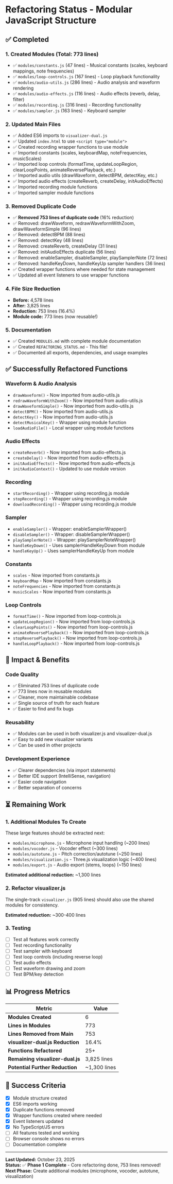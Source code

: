 # Refactoring Status - Modular JavaScript Structure

## ✅ Completed

### 1. Created Modules (Total: 773 lines)
- ✅ `modules/constants.js` (47 lines) - Musical constants (scales, keyboard mappings, note frequencies)
- ✅ `modules/loop-controls.js` (167 lines) - Loop playback functionality
- ✅ `modules/audio-utils.js` (286 lines) - Audio analysis and waveform rendering
- ✅ `modules/audio-effects.js` (116 lines) - Audio effects (reverb, delay, filter)
- ✅ `modules/recording.js` (316 lines) - Recording functionality
- ✅ `modules/sampler.js` (163 lines) - Keyboard sampler

### 2. Updated Main Files
- ✅ Added ES6 imports to `visualizer-dual.js`
- ✅ Updated `index.html` to use `<script type="module">`
- ✅ Created recording wrapper functions to use module
- ✅ Imported constants (scales, keyboardMap, noteFrequencies, musicScales)
- ✅ Imported loop controls (formatTime, updateLoopRegion, clearLoopPoints, animateReversePlayback, etc.)
- ✅ Imported audio utils (drawWaveform, detectBPM, detectKey, etc.)
- ✅ Imported audio effects (createReverb, createDelay, initAudioEffects)
- ✅ Imported recording module functions
- ✅ Imported sampler module functions

### 3. Removed Duplicate Code
- ✅ **Removed 753 lines of duplicate code** (16% reduction)
- ✅ Removed: drawWaveform, redrawWaveformWithZoom, drawWaveformSimple (96 lines)
- ✅ Removed: detectBPM (88 lines)
- ✅ Removed: detectKey (48 lines)
- ✅ Removed: createReverb, createDelay (31 lines)
- ✅ Removed: initAudioEffects duplicate (56 lines)
- ✅ Removed: enableSampler, disableSampler, playSamplerNote (72 lines)
- ✅ Removed: handleKeyDown, handleKeyUp sampler handlers (36 lines)
- ✅ Created wrapper functions where needed for state management
- ✅ Updated all event listeners to use wrapper functions

### 4. File Size Reduction
- **Before:** 4,578 lines
- **After:** 3,825 lines  
- **Reduction:** 753 lines (16.4%)
- **Module code:** 773 lines (now reusable!)

### 5. Documentation
- ✅ Created `MODULES.md` with complete module documentation
- ✅ Created `REFACTORING_STATUS.md` - This file!
- ✅ Documented all exports, dependencies, and usage examples

## ✅ Successfully Refactored Functions

### Waveform & Audio Analysis
- `drawWaveform()` - Now imported from audio-utils.js
- `redrawWaveformWithZoom()` - Now imported from audio-utils.js
- `drawWaveformSimple()` - Now imported from audio-utils.js
- `detectBPM()` - Now imported from audio-utils.js
- `detectKey()` - Now imported from audio-utils.js
- `detectMusicalKey()` - Wrapper using module function
- `loadAudioFile()` - Local wrapper using module functions

### Audio Effects
- `createReverb()` - Now imported from audio-effects.js
- `createDelay()` - Now imported from audio-effects.js
- `initAudioEffects()` - Now imported from audio-effects.js
- `initAudioContext()` - Updated to use module version

### Recording
- `startRecording()` - Wrapper using recording.js module
- `stopRecording()` - Wrapper using recording.js module
- `downloadRecording()` - Wrapper using recording.js module

### Sampler
- `enableSampler()` - Wrapper: enableSamplerWrapper()
- `disableSampler()` - Wrapper: disableSamplerWrapper()
- `playSamplerNote()` - Wrapper: playSamplerNoteWrapper()
- `handleKeyDown()` - Uses samplerHandleKeyDown from module
- `handleKeyUp()` - Uses samplerHandleKeyUp from module

### Constants
- `scales` - Now imported from constants.js
- `keyboardMap` - Now imported from constants.js
- `noteFrequencies` - Now imported from constants.js
- `musicScales` - Now imported from constants.js

### Loop Controls
- `formatTime()` - Now imported from loop-controls.js
- `updateLoopRegion()` - Now imported from loop-controls.js
- `clearLoopPoints()` - Now imported from loop-controls.js
- `animateReversePlayback()` - Now imported from loop-controls.js
- `stopReversePlayback()` - Now imported from loop-controls.js
- `handleLoopPlayback()` - Now imported from loop-controls.js

## 🎯 Impact & Benefits

### Code Quality
- ✅ Eliminated 753 lines of duplicate code
- ✅ 773 lines now in reusable modules
- ✅ Cleaner, more maintainable codebase
- ✅ Single source of truth for each feature
- ✅ Easier to find and fix bugs

### Reusability
- ✅ Modules can be used in both visualizer.js and visualizer-dual.js
- ✅ Easy to add new visualizer variants
- ✅ Can be used in other projects

### Development Experience
- ✅ Clearer dependencies (via import statements)
- ✅ Better IDE support (IntelliSense, navigation)
- ✅ Easier code navigation
- ✅ Better separation of concerns

## ⏳ Remaining Work

### 1. Additional Modules To Create
These large features should be extracted next:
- `modules/microphone.js` - Microphone input handling (~200 lines)
- `modules/vocoder.js` - Vocoder effect (~300 lines)
- `modules/autotune.js` - Pitch correction/autotune (~250 lines)
- `modules/visualization.js` - Three.js visualization logic (~400 lines)
- `modules/export.js` - Audio export (stems, loops) (~150 lines)

**Estimated additional reduction:** ~1,300 lines

### 2. Refactor visualizer.js
The single-track `visualizer.js` (905 lines) should also use the shared modules for consistency.

**Estimated reduction:** ~300-400 lines

### 3. Testing
- [ ] Test all features work correctly
- [ ] Test recording functionality
- [ ] Test sampler with keyboard
- [ ] Test loop controls (including reverse loop)
- [ ] Test audio effects
- [ ] Test waveform drawing and zoom
- [ ] Test BPM/key detection

## 📊 Progress Metrics

| Metric | Value |
|--------|-------|
| **Modules Created** | 6 |
| **Lines in Modules** | 773 |
| **Lines Removed from Main** | 753 |
| **visualizer-dual.js Reduction** | 16.4% |
| **Functions Refactored** | 25+ |
| **Remaining visualizer-dual.js** | 3,825 lines |
| **Potential Further Reduction** | ~1,300 lines |

## 🎯 Success Criteria

- [x] Module structure created
- [x] ES6 imports working
- [x] Duplicate functions removed
- [x] Wrapper functions created where needed
- [x] Event listeners updated
- [x] No TypeScript/JS errors
- [ ] All features tested and working
- [ ] Browser console shows no errors
- [ ] Documentation complete

---

**Last Updated:** October 23, 2025  
**Status:** ✅ **Phase 1 Complete** - Core refactoring done, 753 lines removed!  
**Next Phase:** Create additional modules (microphone, vocoder, autotune, visualization)
